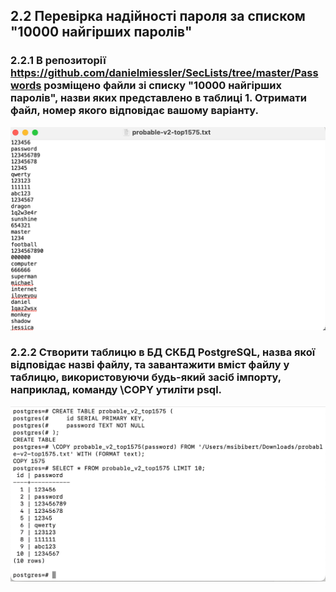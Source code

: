 ## 2.2 Перевірка надійності пароля за списком "10000 найгірших паролів"

### 2.2.1 В репозиторії https://github.com/danielmiessler/SecLists/tree/master/Passwords розміщено файли зі списку "10000 найгірших паролів", назви яких представлено в таблиці 1. Отримати файл, номер якого відповідає вашому варіанту.
![alt text](./images/image.png)

### 2.2.2 Створити таблицю в БД СКБД PostgreSQL, назва якої відповідає назві файлу, та завантажити вміст файлу у таблицю, використовуючи будь-який засіб імпорту, наприклад, команду \COPY утиліти psql.

![alt text](./images/image1.png)